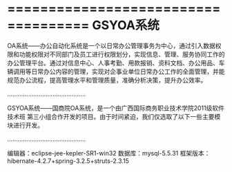 
====================================
		     GSYOA系统
====================================

OA系统——办公自动化系统是一个以日常办公管理事务为中心，通过引入数据权限和功能权限对不同部门及员工进行权限划分，实现信息、管理、服务协同工作的办公管理平台。通过对信息中心、人事考勤、用款报销、资料文档、办公用品、车辆调用等日常办公内容的管理，实现对企事业单位日常办公工作的全面管理，并能规范办公流程，提高管理水平和管理质量，准确分析决策，提升办公效率。

.............................................

GSYOA系统——国商院OA系统，是一个由广西国际商务职业技术学院2011级软件技术班 第三小组合作开发的项目。由于时间紧迫，我们仅选取了以下一些主要模块进行开发。

.............................................

编辑器：eclipse-jee-kepler-SR1-win32
数据库：mysql-5.5.31
框架版本：hibernate-4.2.7+spring-3.2.5+struts-2.3.15